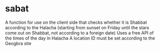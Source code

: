 # sabat
A function for use on the client side that checks whether it is Shabbat according to the Halacha (starting from sunset on Friday until the stars come out on Shabbat, not according to a foreign date)
Uses a free API of the times of the day in Halacha
A location ID must be set according to the Geogbra site
